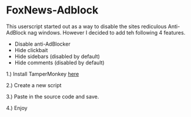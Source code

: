 # FoxNews-Adblock
This userscript started out as a way to disable the sites rediculous Anti-AdBlock nag windows.  However I decided to add teh following 4 features.

- Disable anti-AdBlocker
- Hide clickbait
- Hide sidebars (disabled by default)
- Hide comments (disabled by default)


1.) Install TamperMonkey [here](https://chrome.google.com/webstore/detail/tampermonkey/dhdgffkkebhmkfjojejmpbldmpobfkfo?hl=en)


2.) Create a new script


3.) Paste in the source code and save.


4.) Enjoy
